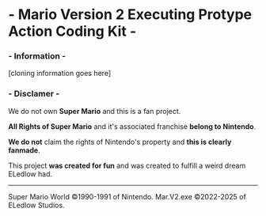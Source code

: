# - Mario Version 2 Executing Protype Action Coding Kit -

### - Information -

[cloning information goes here]

### - Disclamer -
We do not own **Super Mario** and this is a fan project.

**All Rights of Super Mario** and it's associated franchise **belong to Nintendo**.

**We do not** claim the rights of Nintendo's property and **this is clearly fanmade**.

This project **was created for fun** and was created to fulfill a weird dream ELedlow had.

---

Super Mario World ©1990-1991 of Nintendo.
Mar.V2.exe ©2022-2025 of ELedlow Studios.